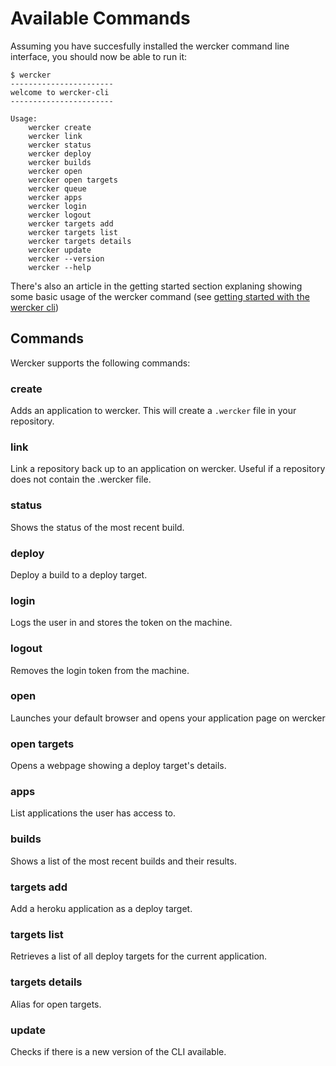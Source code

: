 # Available Commands

Assuming you have succesfully installed the wercker command line interface, you should now be able to run it:

    $ wercker
    -----------------------
    welcome to wercker-cli
    -----------------------

    Usage:
        wercker create
        wercker link
        wercker status
        wercker deploy
        wercker builds
        wercker open
        wercker open targets
        wercker queue
        wercker apps
        wercker login
        wercker logout
        wercker targets add
        wercker targets list
        wercker targets details
        wercker update
        wercker --version
        wercker --help

There's also an article in the getting started section explaning showing some basic usage of the wercker command (see [getting started with the wercker cli](/articles/gettingstarted/cli.html))

## Commands
Wercker supports the following commands:

### create
Adds an application to wercker. This will create a `.wercker` file in
your repository.

### link
Link a repository back up to an application on wercker. Useful if a repository does not contain the .wercker file.

### status
Shows the status of the most recent build.

### deploy
Deploy a build to a deploy target.

### login
Logs the user in and stores the token on the machine.

### logout
Removes the login token from the machine.

### open
Launches your default browser and opens your application page on wercker

### open targets
Opens a webpage showing a deploy target's details.

### apps
List applications the user has access to.

### builds
Shows a list of the most recent builds and their results.

### targets add
Add a heroku application as a deploy target.

### targets list
Retrieves a list of all deploy targets for the current application.

### targets details
Alias for open targets.

### update
Checks if there is a new version of the CLI available.
